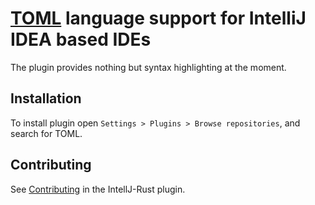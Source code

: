 # [TOML](https://github.com/toml-lang/toml) language support for IntelliJ IDEA based IDEs

The plugin provides nothing but syntax highlighting at the moment.

## Installation

To install plugin open `Settings > Plugins > Browse repositories`, and search for TOML. 

## Contributing

See [Contributing](https://github.com/intellij-rust/intellij-rust/blob/master/CONTRIBUTING.md) in the IntellJ-Rust plugin.
